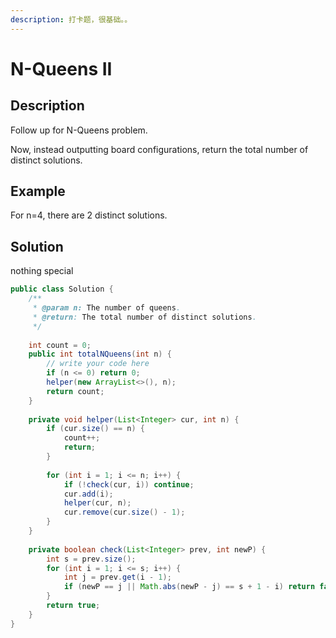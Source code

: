```yaml
---
description: 打卡题，很基础。。
---
```


# N-Queens II

## Description

Follow up for N-Queens problem.

Now, instead outputting board configurations, return the total number of distinct solutions.

## Example

For n=4, there are 2 distinct solutions.

## Solution

nothing special

```java
public class Solution {
    /**
     * @param n: The number of queens.
     * @return: The total number of distinct solutions.
     */
    
    int count = 0; 
    public int totalNQueens(int n) {
        // write your code here
        if (n <= 0) return 0;
        helper(new ArrayList<>(), n);
        return count;
    }
    
    private void helper(List<Integer> cur, int n) {
        if (cur.size() == n) {
            count++;
            return;
        }
        
        for (int i = 1; i <= n; i++) {
            if (!check(cur, i)) continue;
            cur.add(i);
            helper(cur, n);
            cur.remove(cur.size() - 1);
        }
    }
    
    private boolean check(List<Integer> prev, int newP) {
        int s = prev.size();
        for (int i = 1; i <= s; i++) {
            int j = prev.get(i - 1);
            if (newP == j || Math.abs(newP - j) == s + 1 - i) return false;
        }
        return true;
    }
}
```

